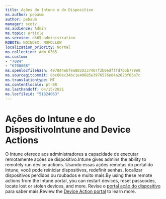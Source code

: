 ```yaml
---
title: Ações do Intune e do Dispositivo
ms.author: pebaum
author: pebaum
manager: scotv
ms.audience: Admin
ms.topic: article
ms.service: o365-administration
ROBOTS: NOINDEX, NOFOLLOW
localization_priority: Normal
ms.collection: Adm_O365
ms.custom:
- "7084"
- "6700008"
ms.openlocfilehash: 497844ebfea8850337407f2b0edfffd7b5b779e0
ms.sourcegitcommit: 8bc60ec34bc1e40685e3976576e04a2623f63a7c
ms.translationtype: MT
ms.contentlocale: pt-BR
ms.lasthandoff: 04/15/2021
ms.locfileid: "51824063"
---
```

# <a name="intune-and-device-actions"></a><span data-ttu-id="55146-102">Ações do Intune e do Dispositivo</span><span class="sxs-lookup"><span data-stu-id="55146-102">Intune and Device Actions</span></span>

<span data-ttu-id="55146-103">O Intune oferece aos administradores a capacidade de executar remotamente ações de dispositivo.</span><span class="sxs-lookup"><span data-stu-id="55146-103">Intune gives admins the ability to remotely run device actions.</span></span> <span data-ttu-id="55146-104">Usando essas ações remotas do portal do Intune, você pode reiniciar dispositivos, redefinir senhas, localizar dispositivos perdidos ou roubados e muito mais.</span><span class="sxs-lookup"><span data-stu-id="55146-104">By using these remote actions from the Intune portal, you can restart devices, reset passcodes, locate lost or stolen devices, and more.</span></span> <span data-ttu-id="55146-105">Revise o [portal ação do dispositivo](https://docs.microsoft.com/mem/intune/remote-actions/) para saber mais.</span><span class="sxs-lookup"><span data-stu-id="55146-105">Review the [Device Action portal](https://docs.microsoft.com/mem/intune/remote-actions/) to learn more.</span></span>
